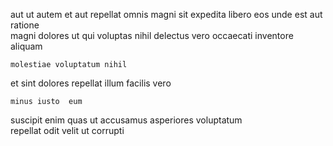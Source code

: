 <!--
title: Streamlined leading edge support
author: Meaghan
date: 2014-06-24-0856
link: 2014-06-24-0856-streamlined-leading-edge-support
tags: [free,Photoshop,templates,inject]
-->

  aut  ut
autem et aut repellat
  omnis magni sit  expedita libero 
eos unde est  aut  ratione  
magni  dolores ut qui voluptas nihil
delectus vero    occaecati  inventore aliquam
 	molestiae voluptatum nihil
 et sint dolores 
  repellat
illum   facilis   vero
 	minus iusto  eum
suscipit enim quas ut accusamus asperiores  voluptatum  
   repellat
odit  velit 
ut  corrupti